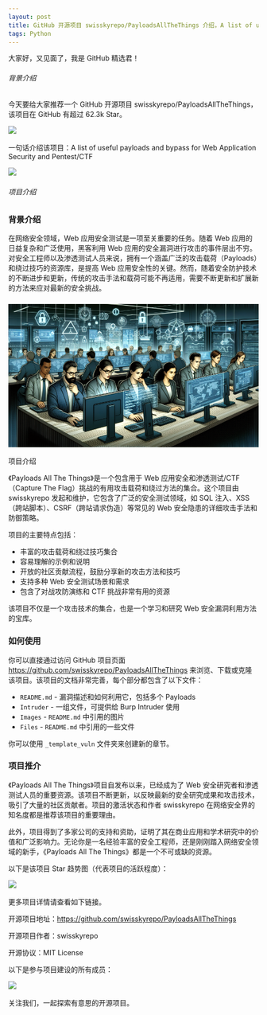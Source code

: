 ```yaml
---
layout: post
title: GitHub 开源项目 swisskyrepo/PayloadsAllTheThings 介绍，A list of useful payloads and bypass for Web Application Security and Pentest/CTF
tags: Python
---
```


大家好，又见面了，我是 GitHub 精选君！

###### 背景介绍

今天要给大家推荐一个 GitHub 开源项目 swisskyrepo/PayloadsAllTheThings，该项目在 GitHub 有超过 62.3k Star。

![](https://stats.deeptrain.net/repo/swisskyrepo/PayloadsAllTheThings/?theme=light)

一句话介绍该项目：A list of useful payloads and bypass for Web Application Security and Pentest/CTF




![](https://raw.githubusercontent.com/swisskyrepo/PayloadsAllTheThings/master/.github/banner.png)


###### 项目介绍

### 背景介绍

在网络安全领域，Web 应用安全测试是一项至关重要的任务。随着 Web 应用的日益复杂和广泛使用，黑客利用 Web 应用的安全漏洞进行攻击的事件层出不穷。对安全工程师以及渗透测试人员来说，拥有一个涵盖广泛的攻击载荷（Payloads）和绕过技巧的资源库，是提高 Web 应用安全性的关键。然而，随着安全防护技术的不断进步和更新，传统的攻击手法和载荷可能不再适用，需要不断更新和扩展新的方法来应对最新的安全挑战。

### 

![](https://raw.githubusercontent.com/ZhuPeng/pic/master/mac/compress_tmp-7daab6cf6ce02da57e5829f5c64497b7.png)

项目介绍

《Payloads All The Things》是一个包含用于 Web 应用安全和渗透测试/CTF（Capture The Flag）挑战的有用攻击载荷和绕过方法的集合。这个项目由 swisskyrepo 发起和维护，它包含了广泛的安全测试领域，如 SQL 注入、XSS（跨站脚本）、CSRF（跨站请求伪造）等常见的 Web 安全隐患的详细攻击手法和防御策略。

项目的主要特点包括：

- 丰富的攻击载荷和绕过技巧集合
- 容易理解的示例和说明
- 开放的社区贡献流程，鼓励分享新的攻击方法和技巧
- 支持多种 Web 安全测试场景和需求
- 包含了对战攻防演练和 CTF 挑战非常有用的资源

该项目不仅是一个攻击技术的集合，也是一个学习和研究 Web 安全漏洞利用方法的宝库。

### 如何使用

你可以直接通过访问 GitHub 项目页面 https://github.com/swisskyrepo/PayloadsAllTheThings 来浏览、下载或克隆该项目。该项目的文档非常完善，每个部分都包含了以下文件：

- `README.md` - 漏洞描述和如何利用它，包括多个 Payloads
- `Intruder` - 一组文件，可提供给 Burp Intruder 使用
- `Images` - `README.md` 中引用的图片
- `Files` - `README.md` 中引用的一些文件

你可以使用 `_template_vuln` 文件夹来创建新的章节。

### 项目推介

《Payloads All The Things》项目自发布以来，已经成为了 Web 安全研究者和渗透测试人员的重要资源。该项目不断更新，以反映最新的安全研究成果和攻击技术，吸引了大量的社区贡献者。项目的激活状态和作者 swisskyrepo 在网络安全界的知名度都是推荐该项目的重要理由。

此外，项目得到了多家公司的支持和资助，证明了其在商业应用和学术研究中的价值和广泛影响力。无论你是一名经验丰富的安全工程师，还是刚刚踏入网络安全领域的新手，《Payloads All The Things》都是一个不可或缺的资源。

以下是该项目 Star 趋势图（代表项目的活跃程度）：

![](https://api.star-history.com/svg?repos=swisskyrepo/PayloadsAllTheThings&type=Timeline)

更多项目详情请查看如下链接。

开源项目地址：https://github.com/swisskyrepo/PayloadsAllTheThings 

开源项目作者：swisskyrepo

开源协议：MIT License

以下是参与项目建设的所有成员：

![](https://contrib.rocks/image?repo=swisskyrepo/PayloadsAllTheThings)

关注我们，一起探索有意思的开源项目。

